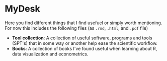 # MyDesk

Here you find different things that I find usefuel or simply worth mentioning. For now
this includes the following files (as `.rmd`,  `.html`, and `.pdf` file)

+ **Tool collection**: A collection of useful software, programs and tools (SPT's) that in some 
way or another help ease the scientific workflow.
+ **Books**: A collection of books I've found useful when learning about R, data visualization and econometrics.
